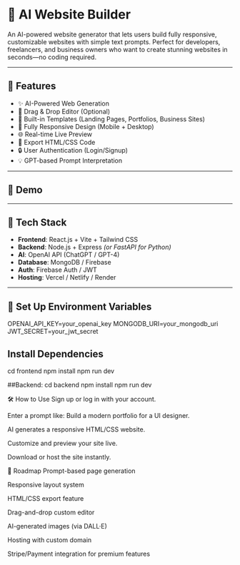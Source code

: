 # 🚀 AI Website Builder

An AI-powered website generator that lets users build fully responsive, customizable websites with simple text prompts. Perfect for developers, freelancers, and business owners who want to create stunning websites in seconds—no coding required.

---

## 🧠 Features

- ✨ AI-Powered Web Generation
- 🧱 Drag & Drop Editor (Optional)
- 🎨 Built-in Templates (Landing Pages, Portfolios, Business Sites)
- 📱 Fully Responsive Design (Mobile + Desktop)
- 🌐 Real-time Live Preview
- 💾 Export HTML/CSS Code
- 🔒 User Authentication (Login/Signup)
- 💡 GPT-based Prompt Interpretation

---

## 📸 Demo



---

## 🧾 Tech Stack

- **Frontend**: React.js + Vite + Tailwind CSS
- **Backend**: Node.js + Express *(or FastAPI for Python)*
- **AI**: OpenAI API (ChatGPT / GPT-4)
- **Database**: MongoDB / Firebase
- **Auth**: Firebase Auth / JWT
- **Hosting**: Vercel / Netlify / Render

---

## 📂  Set Up Environment Variables
OPENAI_API_KEY=your_openai_key
MONGODB_URI=your_mongodb_uri
JWT_SECRET=your_jwt_secret


## Install Dependencies
cd frontend
npm install
npm run dev

##Backend:
cd backend
npm install
npm run dev

🛠 How to Use
Sign up or log in with your account.

Enter a prompt like: Build a modern portfolio for a UI designer.

AI generates a responsive HTML/CSS website.

Customize and preview your site live.

Download or host the site instantly.

🚧 Roadmap
 Prompt-based page generation

 Responsive layout system

 HTML/CSS export feature

 Drag-and-drop custom editor

 AI-generated images (via DALL·E)

 Hosting with custom domain

 Stripe/Payment integration for premium features


